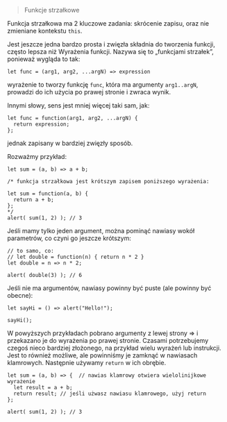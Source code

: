 > Funkcje strzałkowe

Funkcja strzałkowa ma 2 kluczowe zadania: skrócenie zapisu, oraz nie zmieniane kontekstu `this`.

Jest jeszcze jedna bardzo prosta i zwięzła składnia do tworzenia funkcji, często lepsza niż Wyrażenia funkcji. Nazywa się to „funkcjami strzałek”, ponieważ wygląda to tak:

```
let func = (arg1, arg2, ...argN) => expression
```
wyrażenie to tworzy funkcję `func`, która ma argumenty `arg1..argN`, prowadzi do ich użycia po prawej stronie i zwraca wynik.


Innymi słowy, sens jest mniej więcej taki sam, jak:

```
let func = function(arg1, arg2, ...argN) {
  return expression;
};
```
jednak zapisany w bardziej zwięzły sposób.

Rozważmy przykład:

```
let sum = (a, b) => a + b;

/* funkcja strzałkowa jest krótszym zapisem poniższego wyrażenia:

let sum = function(a, b) {
  return a + b;
};
*/
alert( sum(1, 2) ); // 3

```
Jeśli mamy tylko jeden argument, można pominąć nawiasy wokół parametrów, co czyni go jeszcze krótszym:

```
// to samo, co:
// let double = function(n) { return n * 2 }
let double = n => n * 2;

alert( double(3) ); // 6
```

Jeśli nie ma argumentów, nawiasy powinny być puste (ale powinny być obecne):

```
let sayHi = () => alert("Hello!");

sayHi();
```

W powyższych przykładach pobrano argumenty z lewej strony => i przekazano je do wyrażenia po prawej stronie. Czasami potrzebujemy czegoś nieco bardziej złożonego, na przykład wielu wyrażeń lub instrukcji. Jest to również możliwe, ale powinniśmy je zamknąć w nawiasach klamrowych. Następnie używamy `return` w ich obrębie.

```
let sum = (a, b) => {  // nawias klamrowy otwiera wielolinijkowe wyrażenie
  let result = a + b;
  return result; // jeśli użwasz nawiasu klamrowego, użyj return
};

alert( sum(1, 2) ); // 3
```
